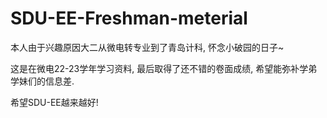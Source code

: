 # SDU-EE-Freshman-meterial



本人由于兴趣原因大二从微电转专业到了青岛计科, 怀念小破园的日子~

这是在微电22-23学年学习资料, 最后取得了还不错的卷面成绩, 希望能弥补学弟学妹们的信息差.

希望SDU-EE越来越好!